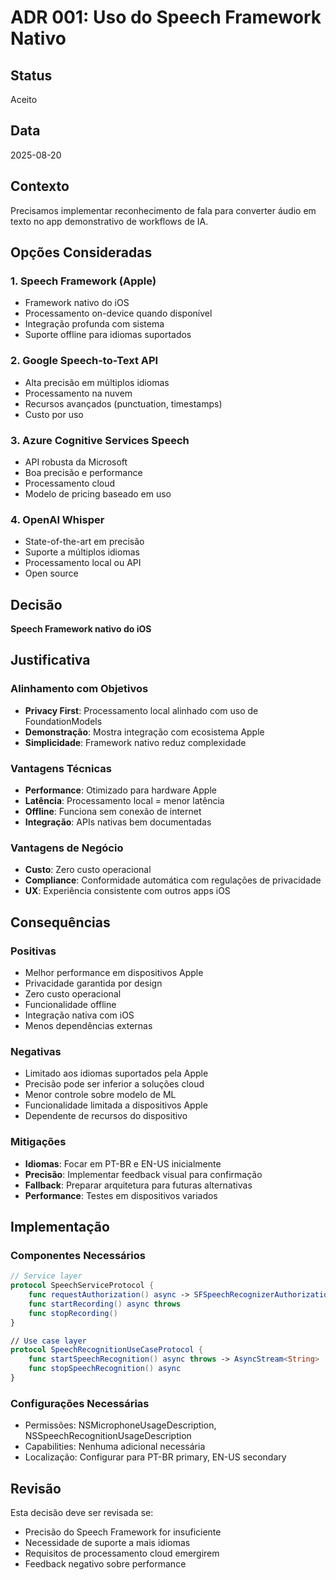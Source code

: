 # ADR 001: Uso do Speech Framework Nativo

## Status
Aceito

## Data
2025-08-20

## Contexto
Precisamos implementar reconhecimento de fala para converter áudio em texto no app demonstrativo de workflows de IA.

## Opções Consideradas

### 1. Speech Framework (Apple)
- Framework nativo do iOS
- Processamento on-device quando disponível
- Integração profunda com sistema
- Suporte offline para idiomas suportados

### 2. Google Speech-to-Text API
- Alta precisão em múltiplos idiomas
- Processamento na nuvem
- Recursos avançados (punctuation, timestamps)
- Custo por uso

### 3. Azure Cognitive Services Speech
- API robusta da Microsoft
- Boa precisão e performance
- Processamento cloud
- Modelo de pricing baseado em uso

### 4. OpenAI Whisper
- State-of-the-art em precisão
- Suporte a múltiplos idiomas
- Processamento local ou API
- Open source

## Decisão
**Speech Framework nativo do iOS**

## Justificativa

### Alinhamento com Objetivos
- **Privacy First**: Processamento local alinhado com uso de FoundationModels
- **Demonstração**: Mostra integração com ecosistema Apple
- **Simplicidade**: Framework nativo reduz complexidade

### Vantagens Técnicas
- **Performance**: Otimizado para hardware Apple
- **Latência**: Processamento local = menor latência
- **Offline**: Funciona sem conexão de internet
- **Integração**: APIs nativas bem documentadas

### Vantagens de Negócio
- **Custo**: Zero custo operacional
- **Compliance**: Conformidade automática com regulações de privacidade
- **UX**: Experiência consistente com outros apps iOS

## Consequências

### Positivas
- Melhor performance em dispositivos Apple
- Privacidade garantida por design
- Zero custo operacional
- Funcionalidade offline
- Integração nativa com iOS
- Menos dependências externas

### Negativas
- Limitado aos idiomas suportados pela Apple
- Precisão pode ser inferior a soluções cloud
- Menor controle sobre modelo de ML
- Funcionalidade limitada a dispositivos Apple
- Dependente de recursos do dispositivo

### Mitigações
- **Idiomas**: Focar em PT-BR e EN-US inicialmente
- **Precisão**: Implementar feedback visual para confirmação
- **Fallback**: Preparar arquitetura para futuras alternativas
- **Performance**: Testes em dispositivos variados

## Implementação

### Componentes Necessários
```swift
// Service layer
protocol SpeechServiceProtocol {
    func requestAuthorization() async -> SFSpeechRecognizerAuthorizationStatus
    func startRecording() async throws
    func stopRecording()
}

// Use case layer  
protocol SpeechRecognitionUseCaseProtocol {
    func startSpeechRecognition() async throws -> AsyncStream<String>
    func stopSpeechRecognition() async
}
```

### Configurações Necessárias
- Permissões: NSMicrophoneUsageDescription, NSSpeechRecognitionUsageDescription
- Capabilities: Nenhuma adicional necessária
- Localização: Configurar para PT-BR primary, EN-US secondary

## Revisão
Esta decisão deve ser revisada se:
- Precisão do Speech Framework for insuficiente
- Necessidade de suporte a mais idiomas
- Requisitos de processamento cloud emergirem
- Feedback negativo sobre performance
